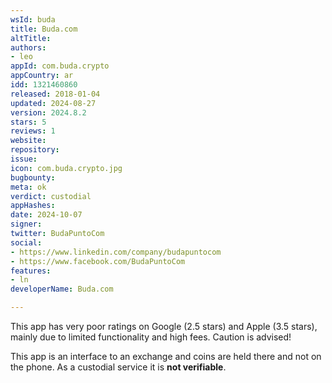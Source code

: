 ```yaml
---
wsId: buda
title: Buda.com
altTitle: 
authors:
- leo
appId: com.buda.crypto
appCountry: ar
idd: 1321460860
released: 2018-01-04
updated: 2024-08-27
version: 2024.8.2
stars: 5
reviews: 1
website: 
repository: 
issue: 
icon: com.buda.crypto.jpg
bugbounty: 
meta: ok
verdict: custodial
appHashes: 
date: 2024-10-07
signer: 
twitter: BudaPuntoCom
social:
- https://www.linkedin.com/company/budapuntocom
- https://www.facebook.com/BudaPuntoCom
features:
- ln
developerName: Buda.com

---
```


This app has very poor ratings on Google (2.5 stars) and Apple (3.5 stars),
mainly due to limited functionality and high fees. Caution is advised!

This app is an interface to an exchange and coins are held there and not on the
phone. As a custodial service it is **not verifiable**.
